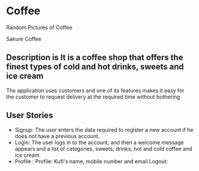 # Coffee
Random Pictures of Coffee


Sakure Coffee 

## Description is It is a coffee shop that offers the finest types of cold and hot drinks, sweets and ice cream
The application uses customers and one of its features makes it easy for the customer to request delivery at the required time without bothering 








## User Stories 

- Signup: The user enters the data required to register a new account if he does not have a previous account.
- Login: The user logs in to the account, and then a welcome message appears and a list of categories, sweets, drinks, hot and cold coffee and ice cream.
- Profile : Profile: Kufi's name, mobile number and email
Logout:     

